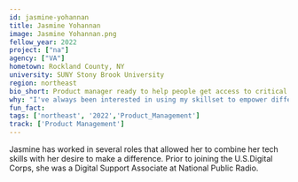 ```yaml
---
id: jasmine-yohannan
title: Jasmine Yohannan
image: Jasmine Yohannan.png
fellow_year: 2022
project: ["na"]
agency: ["VA"]
hometown: Rockland County, NY
university: SUNY Stony Brook University
region: northeast
bio_short: Product manager ready to help people get access to critical information.
why: "I've always been interested in using my skillset to empower different communities. I truly think that digital transformation has the potential to improve the reach of so many different initiatives, and I've personally seen how important digital tools are to helping people access to critical information."
fun_fact: 
tags: ['northeast', '2022','Product_Management']
track: ['Product Management']
---
```


Jasmine has worked in several roles that allowed her to combine her tech skills with her desire to make a difference. Prior to joining the U.S.Digital Corps, she was a Digital Support Associate at National Public Radio.